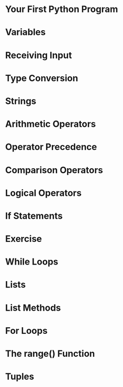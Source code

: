 # Your First Python Program
# Variables
# Receiving Input
# Type Conversion
# Strings
# Arithmetic Operators 
# Operator Precedence 
# Comparison Operators 
# Logical Operators
# If Statements
# Exercise
# While Loops
# Lists
# List Methods
# For Loops
# The range() Function 
# Tuples
